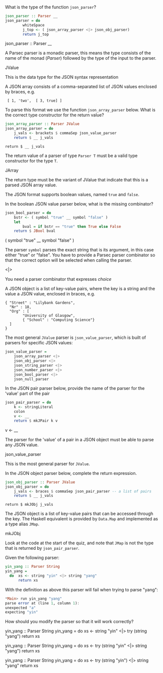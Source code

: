 <!-- Q1 ------------------------------------------------------------------------------------------------------------------------ -->

What is the type of the function `json_parser`?

~~~haskell
json_parser :: Parser __
json_parser = do
        whiteSpace
        j_top <- ( json_array_parser <|> json_obj_parser)
        return j_top
~~~
<!-- Cloze -->
json_parser :: Parser __
<!-- Feedback -->

A Parsec parser is a monadic parser, this means the type consists of the name of the monad (_Parser_) followed by the type of the input to the parser.
<!-- Answer -->

JValue
<!-- Hint -->

This is the data type for the JSON syntax representation
<!-- Q2------------------------------------------------------------------------------------------------------------------------ -->
A JSON array consists of a comma-separated list of JSON values enclosed by braces, e.g.

     [ 1, 'two',  [ 3, true] ]

To parse this format we use the function `json_array_parser` below. What is the correct type constructor for the return value?

~~~haskell
json_array_parser :: Parser JValue
json_array_parser = do    
    j_vals <- brackets $ commaSep json_value_parser
    return $ __ j_vals
~~~
<!-- Cloze -->
    return $ __ j_vals
<!-- Feedback -->
The return value of a parser of type `Parser T` must be a valid type constructor for the type `T`.
<!-- Answer -->
JArray
<!-- Hint -->
The return type must be the variant of JValue that indicate that this is a parsed JSON array value.
<!-- Q3------------------------------------------------------------------------------------------------------------------------ -->
The JSON format supports boolean values, named `true` and `false`.

In the boolean JSON value parser below, what is the missing combinator?

~~~haskell
json_bool_parser = do
    bstr <- ( symbol "true" __ symbol "false" )
    let
        bval = if bstr == "true" then True else False
    return $ JBool bval
~~~
<!-- Cloze -->
( symbol "true" __ symbol "false" )
<!-- Feedback -->
The parser `symbol` parses the exact string that is its argument, in this case either "true" or "false". You have to provide a Parsec parser combinator so that the correct option will be selected when calling the parser.
<!-- Answer -->
<|>
<!-- Hint -->
You need a parser combinator that expresses _choice_
<!-- Q4------------------------------------------------------------------------------------------------------------------------ -->
A JSON object is a list of key-value pairs, where the key is a string and the value a JSON value, enclosed in braces, e.g.

    { "Street" : "Lilybank Gardens",
      "Nr" : 18,
      "Org" : [
            "University of Glasgow",
            { "School" : "Computing Science"}
      ]
    }

The most general `JValue` parser is `json_value_parser`, which is built of parsers for specific JSON values:

~~~haskell
json_value_parser =
    json_array_parser <|>
    json_obj_parser <|>
    json_string_parser <|>
    json_number_parser <|>
    json_bool_parser <|>
    json_null_parser
~~~

In the JSON pair parser below, provide the name of the parser for the 'value' part of the pair    

~~~haskell
json_pair_parser = do
    k <- stringLiteral
    colon
    v <- __
    return $ mkJPair k v    
~~~
<!-- Cloze -->

v &lt;- __

<!-- Feedback -->

The parser for the 'value' of a pair in a JSON object must be able to parse any JSON value.

<!-- Answer -->

json_value_parser

<!-- Hint -->
This is the most general parser for `JValue`.
<!-- Q5------------------------------------------------------------------------------------------------------------------------ -->

In the JSON object parser below, complete the return expression.

~~~haskell
json_obj_parser :: Parser JValue
json_obj_parser = do
    j_vals <- braces $ commaSep json_pair_parser -- a list of pairs
    return $ __ j_vals
~~~

<!-- Cloze -->
    return $ mkJObj j_vals

<!-- Feedback -->
The JSON object is a list of key-value pairs that can be accessed through the key. The Haskell equivalent is provided by `Data.Map` and implemented as a type alias `JMap`.

<!-- Answer -->
mkJObj

<!-- Hint -->
Look at the code at the start of the quiz, and note that `JMap` is not the type that is returned by `json_pair_parser`.

<!-- Q6 -->

Given the following parser:

~~~haskell
yin_yang :: Parser String
yin_yang =
  do  xs <- string "yin" <|> string "yang"
      return xs
~~~

With the definition as above this parser will fail when trying to parse "yang":

~~~haskell
*Main> run yin_yang "yang"
parse error at (line 1, column 1):
unexpected "a"
expecting "yin"
~~~

How should you modify the parser so that it will work correctly?



yin_yang :: Parser String
yin_yang =
  do  xs <- string "yin" <|> try (string "yang")
      return xs

yin_yang :: Parser String
yin_yang =
  do  xs <- try (string "yin" <|> string "yang")
      return xs

yin_yang :: Parser String
yin_yang =
  do  xs <- try (string "yin") <|> string "yang"
      return xs
